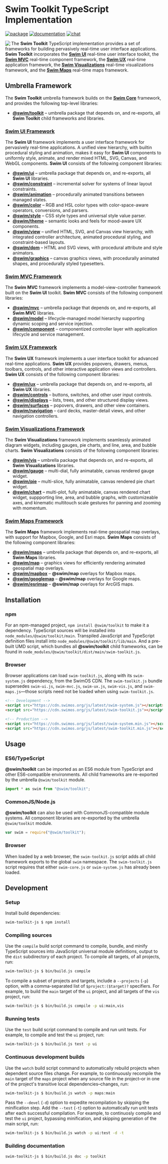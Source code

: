# Swim Toolkit TypeScript Implementation

[![package](https://img.shields.io/npm/v/@swim/toolkit.svg)](https://www.npmjs.com/package/@swim/toolkit)
[![documentation](https://img.shields.io/badge/doc-TypeDoc-blue.svg)](https://docs.swimos.org/js/latest)
[![chat](https://img.shields.io/badge/chat-Gitter-green.svg)](https://gitter.im/swimos/community)

<a href="https://www.swimos.org"><img src="https://docs.swimos.org/readme/marlin-blue.svg" align="left"></a>

The **Swim Toolkit** TypeScript implementation provides a set of frameworks for
building pervasively real-time user interface applications.  **Swim Toolkit**
incorporates the [**Swim UI**](swim-ui-js) real-time user interface toolkit,
the [**Swim MVC**](swim-mvc-js) real-time component framework,
the [**Swim UX**](swim-ux-js) real-time application framework,
the [**Swim Visualizations**](swim-vis-js) real-time visualizations framework,
and the [**Swim Maps**](swim-maps-js) real-time maps framework.

## Umbrella Framework

The **Swim Toolkit** umbrella framework builds on the
[**Swim Core**](https://github.com/swimos/swim/tree/master/swim-system-js/@swim/core)
framework, and provides the following top-level libraries:

- [**@swim/toolkit**](@swim/toolkit) –
  umbrella package that depends on, and re-exports, all **Swim Toolkit**
  child frameworks and libraries.

### [**Swim UI** Framework](swim-ui-js)

The **Swim UI** framework implements a user interface framework for pervasively
real-time applications.  A unified view hierarchy, with builtin procedural
styling and animation, makes it easy for **Swim UI** components to uniformly
style, animate, and render mixed HTML, SVG, Canvas, and WebGL components.
**Swim UI** consists of the following component libraries:

- [**@swim/ui**](swim-ui-js/@swim/ui) –
  umbrella package that depends on, and re-exports, all **Swim UI** libraries.
- [**@swim/constraint**](swim-ui-js/@swim/constraint) –
  incremental solver for systems of linear layout constraints.
- [**@swim/animation**](swim-ui-js/@swim/animation) –
  procedurally animated transitions between managed states.
- [**@swim/color**](swim-ui-js/@swim/color) –
  RGB and HSL color types with color-space-aware operators, conversions,
  and parsers.
- [**@swim/style**](swim-ui-js/@swim/style) –
  CSS style types and universal style value parser.
- [**@swim/theme**](swim-ui-js/@swim/theme) –
  semantic looks and feels for mood-aware UX components.
- [**@swim/view**](swim-ui-js/@swim/view) –
  unified HTML, SVG, and Canvas view hierarchy, with integrated controller
  architecture, animated procedural styling, and constraint-based layouts.
- [**@swim/dom**](swim-ui-js/@swim/dom) –
  HTML and SVG views, with procedural attribute and style animators.
- [**@swim/graphics**](swim-ui-js/@swim/graphics) –
  canvas graphics views, with procedurally animated shapes, and procedurally
  styled typesetters.

### [**Swim MVC** Framework](swim-mvc-js)

The **Swim MVC** framework implements a model-view-controller framework built
on the **Swim UI** toolkit.  **Swim MVC** consists of the following component
libraries:

- [**@swim/mvc**](swim-mvc-js/@swim/mvc) –
  umbrella package that depends on, and re-exports, all **Swim MVC** libraries.
- [**@swim/model**](swim-mvc-js/@swim/model) –
  lifecycle-managed model hierarchy supporting dynamic scoping and service injection.
- [**@swim/component**](swim-mvc-js/@swim/component) –
  componentized controller layer with application lifecycle and service management.

### [**Swim UX** Framework](swim-ux-js)

The **Swim UX** framework implements a user interface toolkit for advanced
real-time applications.  **Swim UX** provides popovers, drawers, menus,
toolbars, controls, and other interactive application views and controllers.
**Swim UX** consists of the following component libraries:

- [**@swim/ux**](swim-ux-js/@swim/ux) –
  umbrella package that depends on, and re-exports, all **Swim UX** libraries.
- [**@swim/controls**](swim-ux-js/@swim/controls) –
  buttons, switches, and other user input controls.
- [**@swim/displays**](swim-ux-js/@swim/displays) –
  lists, trees, and other structured display views.
- [**@swim/surfaces**](swim-ux-js/@swim/surfaces) –
  popovers, drawers, and other view containers.
- [**@swim/navigation**](swim-ux-js/@swim/navigation) –
  card decks, master-detail views, and other navigation controllers.

### [**Swim Visualizations** Framework](swim-vis-js)

The **Swim Visualizations** framework implements seamlessly animated diagram
widgets, including gauges, pie charts, and line, area, and bubble charts.
**Swim Visualizations** consists of the following component libraries:

- [**@swim/vis**](swim-vis-js/@swim/vis) –
  umbrella package that depends on, and re-exports, all **Swim Visualizations** libraries.
- [**@swim/gauge**](swim-vis-js/@swim/gauge) –
  multi-dial, fully animatable, canvas rendered gauge widget.
- [**@swim/pie**](swim-vis-js/@swim/pie) –
  multi-slice, fully animatable, canvas rendered pie chart widget.
- [**@swim/chart**](swim-vis-js/@swim/chart) –
  multi-plot, fully animatable, canvas rendered chart widget, suppporting line,
  area, and bubble graphs, with customizeable axes, and kinematic multitouch
  scale gestures for panning and zooming with momentum.

### [**Swim Maps** Framework](swim-maps-js)

The **Swim Maps** framework implements real-time geospatial map overlays,
with support for Mapbox, Google, and Esri maps.  **Swim Maps** consists of
the following component libraries:

- [**@swim/maps**](swim-maps-js/@swim/maps) –
  umbrella package that depends on, and re-exports, all **Swim Maps** libraries.
- [**@swim/map**](swim-maps-js/@swim/map) –
  graphics views for efficiently rendering animated geospatial map overlays.
- [**@swim/mapbox**](swim-maps-js/@swim/mapbox) –
  **@swim/map** overlays for Mapbox maps.
- [**@swim/googlemap**](swim-maps-js/@swim/googlemap) –
  **@swim/map** overlays for Google maps.
- [**@swim/esrimap**](swim-maps-js/@swim/esrimap) –
  **@swim/map** overlays for ArcGIS maps.

## Installation

### npm

For an npm-managed project, `npm install @swim/toolkit` to make it a dependency.
TypeScript sources will be installed into `node_modules/@swim/toolkit/main`.
Transpiled JavaScript and TypeScript definition files install into
`node_modules/@swim/toolkit/lib/main`.  And a pre-built UMD script, which
bundles all **@swim/toolkit** child frameworks, can be found in
`node_modules/@swim/toolkit/dist/main/swim-toolkit.js`.

### Browser

Browser applications can load `swim-toolkit.js`, along with its `swim-system.js`
dependency, from the SwimOS CDN.  The `swim-toolkit.js` bundle supersedes
`swim-ui.js`, `swim-mvc.js`, `swim-ux.js`, `swim-vis.js`, and
`swim-maps.js`—those scripts need not be loaded when using `swim-toolkit.js`.

```html
<!-- Development -->
<script src="https://cdn.swimos.org/js/latest/swim-system.js"></script>
<script src="https://cdn.swimos.org/js/latest/swim-toolkit.js"></script>

<!-- Production -->
<script src="https://cdn.swimos.org/js/latest/swim-system.min.js"></script>
<script src="https://cdn.swimos.org/js/latest/swim-toolkit.min.js"></script>
```

## Usage

### ES6/TypeScript

**@swim/toolkit** can be imported as an ES6 module from TypeScript and other
ES6-compatible environments.  All child frameworks are re-exported by
the umbrella `@swim/toolkit` module.

```typescript
import * as swim from "@swim/toolkit";
```

### CommonJS/Node.js

**@swim/toolkit** can also be used with CommonJS-compatible module systems.
All component libraries are re-exported by the umbrella `@swim/toolkit` module.

```javascript
var swim = require("@swim/toolkit");
```

### Browser

When loaded by a web browser, the `swim-toolkit.js` script adds all child
framework exports to the global `swim` namespace.  The `swim-toolkit.js` script
requires that either `swim-core.js` or `swim-system.js` has already been loaded.

## Development

### Setup

Install build dependencies:

```sh
swim-toolkit-js $ npm install
```

### Compiling sources

Use the `compile` build script command to compile, bundle, and minify
TypeScript sources into JavaScript universal module definitions, output
to the `dist` subdirectory of each project.  To compile all targets,
of all projects, run:

```sh
swim-toolkit-js $ bin/build.js compile
```

To compile a subset of projects and targets, include a `--projects` (`-p`)
option, with a comma-separated list of `$project:($target)?` specifiers.
For example, to build the `main` target of the `ui` project, and all
targets of the `vis` project, run:

```sh
swim-toolkit-js $ bin/build.js compile -p ui:main,vis
```

### Running tests

Use the `test` build script command to compile and run unit tests.
For example, to compile and test the `ui` project, run:

```sh
swim-toolkit-js $ bin/build.js test -p ui
```

### Continuous development builds

Use the `watch` build script command to automatically rebuild projects when
dependent source files change.  For example, to continuously recompile the
`main` target of the `maps` project when any source file in the project–or in
one of the project's transitive local dependencies–changes, run:

```sh
swim-toolkit-js $ bin/build.js watch -p maps:main
```

Pass the `--devel` (`-d`) option to expedite recompilation by skipping the
minification step.  Add the `--test` (`-t`) option to automatically run unit
tests after each successful compilation.  For example, to continuosly compile
and test the `ui` project, bypassing minification, and skipping generation of
the main script, run:

```sh
swim-toolkit-js $ bin/build.js watch -p ui:test -d -t
```

### Building documentation

```sh
swim-toolkit-js $ bin/build.js doc -p toolkit
```
